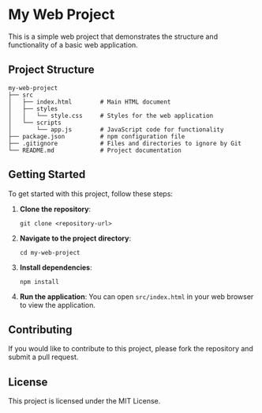 # My Web Project

This is a simple web project that demonstrates the structure and functionality of a basic web application.

## Project Structure

```
my-web-project
├── src
│   ├── index.html        # Main HTML document
│   ├── styles
│   │   └── style.css     # Styles for the web application
│   └── scripts
│       └── app.js        # JavaScript code for functionality
├── package.json          # npm configuration file
├── .gitignore            # Files and directories to ignore by Git
└── README.md             # Project documentation
```

## Getting Started

To get started with this project, follow these steps:

1. **Clone the repository**:
   ```
   git clone <repository-url>
   ```

2. **Navigate to the project directory**:
   ```
   cd my-web-project
   ```

3. **Install dependencies**:
   ```
   npm install
   ```

4. **Run the application**:
   You can open `src/index.html` in your web browser to view the application.

## Contributing

If you would like to contribute to this project, please fork the repository and submit a pull request.

## License

This project is licensed under the MIT License.